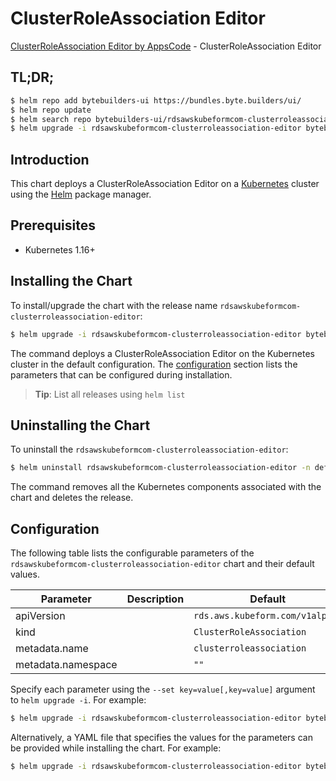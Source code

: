 # ClusterRoleAssociation Editor

[ClusterRoleAssociation Editor by AppsCode](https://byte.builders) - ClusterRoleAssociation Editor

## TL;DR;

```bash
$ helm repo add bytebuilders-ui https://bundles.byte.builders/ui/
$ helm repo update
$ helm search repo bytebuilders-ui/rdsawskubeformcom-clusterroleassociation-editor --version=v0.4.16
$ helm upgrade -i rdsawskubeformcom-clusterroleassociation-editor bytebuilders-ui/rdsawskubeformcom-clusterroleassociation-editor -n default --create-namespace --version=v0.4.16
```

## Introduction

This chart deploys a ClusterRoleAssociation Editor on a [Kubernetes](http://kubernetes.io) cluster using the [Helm](https://helm.sh) package manager.

## Prerequisites

- Kubernetes 1.16+

## Installing the Chart

To install/upgrade the chart with the release name `rdsawskubeformcom-clusterroleassociation-editor`:

```bash
$ helm upgrade -i rdsawskubeformcom-clusterroleassociation-editor bytebuilders-ui/rdsawskubeformcom-clusterroleassociation-editor -n default --create-namespace --version=v0.4.16
```

The command deploys a ClusterRoleAssociation Editor on the Kubernetes cluster in the default configuration. The [configuration](#configuration) section lists the parameters that can be configured during installation.

> **Tip**: List all releases using `helm list`

## Uninstalling the Chart

To uninstall the `rdsawskubeformcom-clusterroleassociation-editor`:

```bash
$ helm uninstall rdsawskubeformcom-clusterroleassociation-editor -n default
```

The command removes all the Kubernetes components associated with the chart and deletes the release.

## Configuration

The following table lists the configurable parameters of the `rdsawskubeformcom-clusterroleassociation-editor` chart and their default values.

|     Parameter      | Description |                  Default                   |
|--------------------|-------------|--------------------------------------------|
| apiVersion         |             | <code>rds.aws.kubeform.com/v1alpha1</code> |
| kind               |             | <code>ClusterRoleAssociation</code>        |
| metadata.name      |             | <code>clusterroleassociation</code>        |
| metadata.namespace |             | <code>""</code>                            |


Specify each parameter using the `--set key=value[,key=value]` argument to `helm upgrade -i`. For example:

```bash
$ helm upgrade -i rdsawskubeformcom-clusterroleassociation-editor bytebuilders-ui/rdsawskubeformcom-clusterroleassociation-editor -n default --create-namespace --version=v0.4.16 --set apiVersion=rds.aws.kubeform.com/v1alpha1
```

Alternatively, a YAML file that specifies the values for the parameters can be provided while
installing the chart. For example:

```bash
$ helm upgrade -i rdsawskubeformcom-clusterroleassociation-editor bytebuilders-ui/rdsawskubeformcom-clusterroleassociation-editor -n default --create-namespace --version=v0.4.16 --values values.yaml
```
